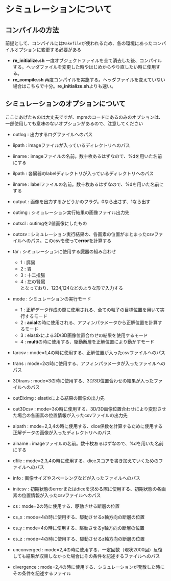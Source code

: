 # シミュレーションについて
## コンパイルの方法
前提として、コンパイルには`Makefile`が使われるため、各の環境にあったコンパイルオプションに変更する必要がある
- **re_initialize.sh**
一度オブジェクトファイルを全て消去した後、コンパイルする。ヘッダファイルを変更した時やはじめからやり直したい時に使用する。
- **re_compile.sh**
再度コンパイルを実施する。ヘッダファイルを変えていない場合はこちらで十分。**re_initialize.sh**よりも速い。

## シミュレーションのオプションについて
ここにあげたものは大丈夫ですが、mpmのコードにあるのみのオプションは、一部使用しても意味のないオプションがあるので、注意してください
- outlog : 出力するログファイルへのパス
- iipath : imageファイルが入っているディレクトリへのパス
- iiname : imageファイルの名前。数十枚あるはずなので、%dを用いた名前にする
- ilpath : 各臓器のlabelディレクトリが入っているディレクトリへのパス
- ilname : labelファイルの名前。数十枚あるはずなので、%dを用いた名前にする
- output : 画像を出力するかどうかのフラグ。0なら出さず、1なら出す
- outimg : シミュレーション実行結果の画像ファイル出力先
- outscl : outimgを2値画像にしたもの
- outcsv : シミュレーション実行結果の、各画素の位置がまとまったcsvファイルへのパス。このcsvを使って**error**を計算する
- tar : シミュレーションに使用する臓器の組み合わせ
    - 1 : 膵臓
    - 2 : 胃
    - 3 : 十二指腸
    - 4 : 左の腎臓  
    となっており、1234,124などのような形で入力する
- mode : シミュレーションの実行モード
    - 1 : 正解データ作成の際に使用される、全ての粒子の目標位置を用いて実行するモード
    - 2 : **axial**の時に使用される、アフィンパラメータから正解位置を計算するモード
    - 3 : elastixによる3D/3D画像位置合わせの結果を使用するモード
    - 4 : **multi**の時に使用する、駆動断層を正解位置により動かすモード

- tarcsv : mode=1,4の時に使用する、正解位置が入ったcsvファイルへのパス
- trans : mode=2の時に使用する、アフィンパラメータが入ったファイルへのパス
- 3Dtrans : mode=3の時に使用する、3D/3D位置合わせの結果が入ったファイルへのパス
- outElximg : elastixによる結果の画像の出力先
- out3Dcsv : mode=3の時に使用する、3D/3D画像位置合わせにより変形させた場合の各画素の位置情報が入ったcsvファイルの出力先
- aipath : mode=2,3,4の時に使用する、dice係数を計算するために使用する正解データの画像が入ったディレクトリへのパス
- ainame : imageファイルの名前。数十枚あるはずなので、%dを用いた名前にする
- dfile : mode=2,3,4の時に使用する、diceスコアを書き加えていくためのファイルへのパス
- info : 画像サイズやスペーシングなどが入ったファイルへのパス
- initcsv : 初期状態のerrorまたはdiceを求める際に使用する、初期状態の各画素の位置情報が入ったcsvファイルへのパス
- cs : mode=2の時に使用する、駆動させる断層の位置
- cs_x : mode=4の時に使用する、駆動させるx軸方向の断層の位置
- cs_y : mode=4の時に使用する、駆動させるy軸方向の断層の位置
- cs_z : mode=4の時に使用する、駆動させるz軸方向の断層の位置
- unconverged : mode=2,4の時に使用する、一定回数（現状2000回）反復しても結果が収束しなかった場合にその条件を記述するファイルへのパス
- divergence : mode=2,4の時に使用する、シミュレーションが発散した時にその条件を記述するファイル


